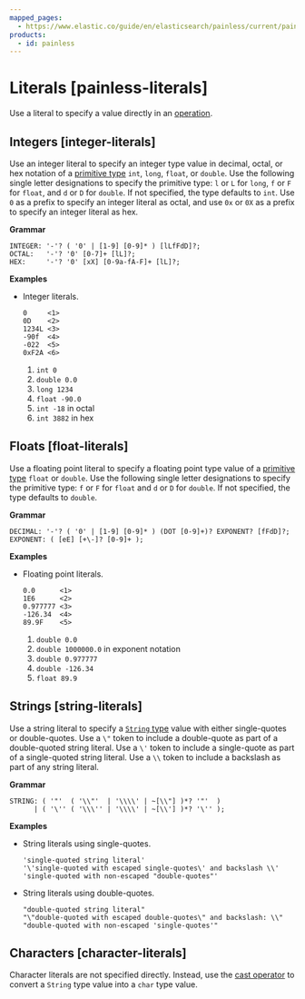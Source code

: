 ```yaml
---
mapped_pages:
  - https://www.elastic.co/guide/en/elasticsearch/painless/current/painless-literals.html
products:
  - id: painless
---
```


# Literals [painless-literals]

Use a literal to specify a value directly in an [operation](/reference/scripting-languages/painless/painless-operators.md).

## Integers [integer-literals]

Use an integer literal to specify an integer type value in decimal, octal, or hex notation of a [primitive type](/reference/scripting-languages/painless/painless-types.md#primitive-types) `int`, `long`, `float`, or `double`. Use the following single letter designations to specify the primitive type: `l` or `L` for `long`, `f` or `F` for `float`, and `d` or `D` for `double`. If not specified, the type defaults to `int`. Use `0` as a prefix to specify an integer literal as octal, and use `0x` or `0X` as a prefix to specify an integer literal as hex.

**Grammar**

```text
INTEGER: '-'? ( '0' | [1-9] [0-9]* ) [lLfFdD]?;
OCTAL:   '-'? '0' [0-7]+ [lL]?;
HEX:     '-'? '0' [xX] [0-9a-fA-F]+ [lL]?;
```

**Examples**

* Integer literals.

    ```painless
    0     <1>
    0D    <2>
    1234L <3>
    -90f  <4>
    -022  <5>
    0xF2A <6>
    ```

    1. `int 0`
    2. `double 0.0`
    3. `long 1234`
    4. `float -90.0`
    5. `int -18` in octal
    6. `int 3882` in hex



## Floats [float-literals]

Use a floating point literal to specify a floating point type value of a [primitive type](/reference/scripting-languages/painless/painless-types.md#primitive-types) `float` or `double`. Use the following single letter designations to specify the primitive type: `f` or `F` for `float` and `d` or `D` for `double`. If not specified, the type defaults to `double`.

**Grammar**

```text
DECIMAL: '-'? ( '0' | [1-9] [0-9]* ) (DOT [0-9]+)? EXPONENT? [fFdD]?;
EXPONENT: ( [eE] [+\-]? [0-9]+ );
```

**Examples**

* Floating point literals.

    ```painless
    0.0      <1>
    1E6      <2>
    0.977777 <3>
    -126.34  <4>
    89.9F    <5>
    ```

    1. `double 0.0`
    2. `double 1000000.0` in exponent notation
    3. `double 0.977777`
    4. `double -126.34`
    5. `float 89.9`



## Strings [string-literals]

Use a string literal to specify a [`String` type](/reference/scripting-languages/painless/painless-types.md#string-type) value with either single-quotes or double-quotes. Use a `\"` token to include a double-quote as part of a double-quoted string literal. Use a `\'` token to include a single-quote as part of a single-quoted string literal. Use a `\\` token to include a backslash as part of any string literal.

**Grammar**

```text
STRING: ( '"'  ( '\\"'  | '\\\\' | ~[\\"] )*? '"'  )
      | ( '\'' ( '\\\'' | '\\\\' | ~[\\'] )*? '\'' );
```

**Examples**

* String literals using single-quotes.

    ```painless
    'single-quoted string literal'
    '\'single-quoted with escaped single-quotes\' and backslash \\'
    'single-quoted with non-escaped "double-quotes"'
    ```

* String literals using double-quotes.

    ```painless
    "double-quoted string literal"
    "\"double-quoted with escaped double-quotes\" and backslash: \\"
    "double-quoted with non-escaped 'single-quotes'"
    ```



## Characters [character-literals]

Character literals are not specified directly. Instead, use the [cast operator](/reference/scripting-languages/painless/painless-casting.md#string-character-casting) to convert a `String` type value into a `char` type value.


